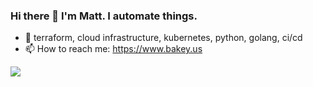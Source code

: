 ### Hi there 👋  I'm Matt. I automate things.

- 🔭 terraform, cloud infrastructure, kubernetes, python, golang, ci/cd 
- 📫 How to reach me: https://www.bakey.us

![](https://github-readme-stats.vercel.app/api?username=bak3y&show_icons=true&theme=react)
